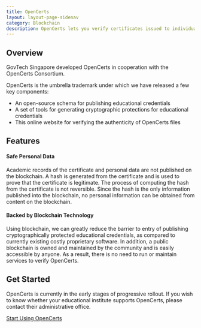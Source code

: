 ```yaml
---
title: OpenCerts
layout: layout-page-sidenav
category: Blockchain
description: OpenCerts lets you verify certificates issued to individuals by institutions
---
```


## Overview

GovTech Singapore developed OpenCerts in cooperation with the OpenCerts Consortium.

OpenCerts is the umbrella trademark under which we have released a few key components:

- An open-source schema for publishing educational credentials
- A set of tools for generating cryptographic protections for educational credentials
- This online website for verifying the authenticity of OpenCerts files

## Features

#### Safe Personal Data

Academic records of the certificate and personal data are not published on the blockchain. A hash is generated from the certificate and is used to prove that the certificate is legitimate. The process of computing the hash from the certificate is not reversible. Since the hash is the only information published into the blockchain, no personal information can be obtained from content on the blockchain.

#### Backed by Blockchain Technology

Using blockchain, we can greatly reduce the barrier to entry of publishing cryptographically protected educational credentials, as compared to currently existing costly proprietary software. In addition, a public blockchain is owned and maintained by the community and is easily accessible by anyone. As a result, there is no need to run or maintain services to verify OpenCerts.

## Get Started

OpenCerts is currently in the early stages of progressive rollout. If you wish to know whether your educational institute supports OpenCerts, please contact their administrative office.

[Start Using OpenCerts](https://opencerts.io/)
